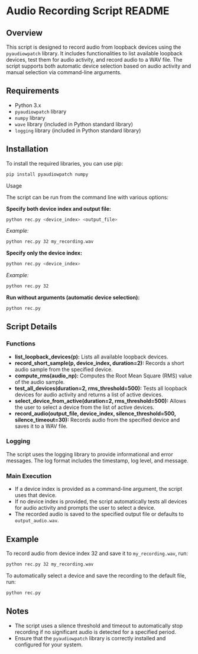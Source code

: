 # Audio Recording Script README

## Overview
This script is designed to record audio from loopback devices using the `pyaudiowpatch` library. It includes functionalities to list available loopback devices, test them for audio activity, and record audio to a WAV file. The script supports both automatic device selection based on audio activity and manual selection via command-line arguments.

## Requirements
- Python 3.x
- `pyaudiowpatch` library
- `numpy` library
- `wave` library (included in Python standard library)
- `logging` library (included in Python standard library)

## Installation
To install the required libraries, you can use pip:
```sh
pip install pyaudiowpatch numpy
```

Usage

The script can be run from the command line with various options:

**Specify both device index and output file:**

```sh
python rec.py <device_index> <output_file>
```

_Example:_

```sh
python rec.py 32 my_recording.wav
```

**Specify only the device index:**

```sh
python rec.py <device_index>
```

_Example:_

```sh
python rec.py 32
```

**Run without arguments (automatic device selection):**

```sh
python rec.py
```

## Script Details

### Functions
- **list_loopback_devices(p):** Lists all available loopback devices.
- **record_short_sample(p, device_index, duration=2):** Records a short audio sample from the specified device.
- **compute_rms(audio_np):** Computes the Root Mean Square (RMS) value of the audio sample.
- **test_all_devices(duration=2, rms_threshold=500):** Tests all loopback devices for audio activity and returns a list of active devices.
- **select_device_from_active(duration=2, rms_threshold=500):** Allows the user to select a device from the list of active devices.
- **record_audio(output_file, device_index, silence_threshold=500, silence_timeout=30):** Records audio from the specified device and saves it to a WAV file.

### Logging
The script uses the logging library to provide informational and error messages. The log format includes the timestamp, log level, and message.

### Main Execution
- If a device index is provided as a command-line argument, the script uses that device.
- If no device index is provided, the script automatically tests all devices for audio activity and prompts the user to select a device.
- The recorded audio is saved to the specified output file or defaults to `output_audio.wav`.

## Example

To record audio from device index 32 and save it to `my_recording.wav`, run:

```sh
python rec.py 32 my_recording.wav
```

To automatically select a device and save the recording to the default file, run:

```sh
python rec.py
```

## Notes
- The script uses a silence threshold and timeout to automatically stop recording if no significant audio is detected for a specified period.
- Ensure that the `pyaudiowpatch` library is correctly installed and configured for your system.
